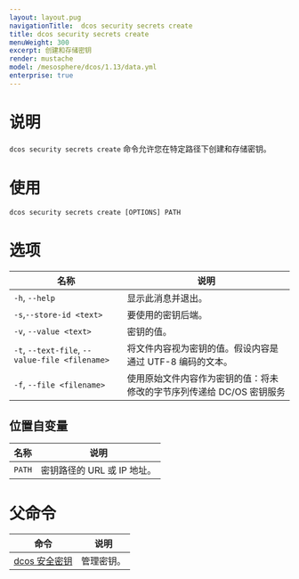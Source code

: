 ```yaml
---
layout: layout.pug
navigationTitle:  dcos security secrets create
title: dcos security secrets create
menuWeight: 300
excerpt: 创建和存储密钥
render: mustache
model: /mesosphere/dcos/1.13/data.yml
enterprise: true
---
```


# 说明

`dcos security secrets create` 命令允许您在特定路径下创建和存储密钥。
# 使用

```
dcos security secrets create [OPTIONS] PATH
```

# 选项

| 名称 | 说明 |
|---------|-------------|
| `-h`, `--help`| 显示此消息并退出。|
| `-s`,`--store-id <text> ` | 要使用的密钥后端。|
|  `-v`, `--value <text> `     |          密钥的值。|
| `-t`, `--text-file`, `--value-file <filename>` | 将文件内容视为密钥的值。假设内容是通过 UTF-8 编码的文本。|
| `-f`, `--file <filename>` | 使用原始文件内容作为密钥的值：将未修改的字节序列传递给 DC/OS 密钥服务|

## 位置自变量

| 名称 | 说明 |
|---------|-------------|
| `PATH` | 密钥路径的 URL 或 IP 地址。 |

# 父命令

| 命令 | 说明 |
|---------|-------------|
| [dcos 安全密钥](/mesosphere/dcos/cn/1.13/cli/command-reference/dcos-security/dcos-security-secrets/) | 管理密钥。 |
